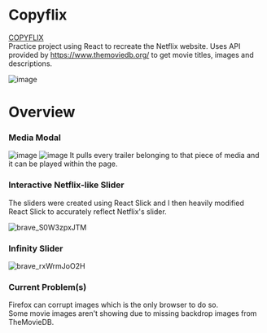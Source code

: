 # Copyflix
[COPYFLIX](https://frontierspacealien.github.io/CopyflixSite/)<br> 
Practice project using React to recreate the Netflix website. Uses API provided by https://www.themoviedb.org/ to get movie titles, images and descriptions. 

![image](https://github.com/user-attachments/assets/a903a948-6ea4-4cc5-ab07-23a2a31543e1)
# Overview
### Media Modal

![image](https://github.com/user-attachments/assets/924b5a91-7974-4aa0-8c04-58635eb3d212)
![image](https://github.com/user-attachments/assets/4ff2113b-2aa1-4a49-9737-8ceee348ec25)
It pulls every trailer belonging to that piece of media and it can be played within the page.

### Interactive Netflix-like Slider 

The sliders were created using React Slick and I then heavily modified React Slick to accurately reflect Netflix's slider.

![brave_S0W3zpxJTM](https://github.com/user-attachments/assets/8d134c45-40d1-4ae4-9359-c1c51507bc1a)

### Infinity Slider

![brave_rxWrmJoO2H](https://github.com/user-attachments/assets/ed0be11d-b8b0-41ab-a7b6-5286fb872b31)

### Current Problem(s)
Firefox can corrupt images which is the only browser to do so. <br/>
Some movie images aren't showing due to missing backdrop images from TheMovieDB.
